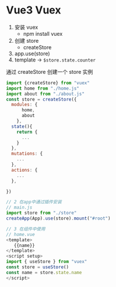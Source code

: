 # Vue3 Vuex

1. 安装 vuex
   - npm install vuex
2. 创建 store
   - createStore
3. app.use(store)
4. template -> `$store.state.counter`

通过 createStore 创建一个 store 实例

```js
import {createStore} from "vuex"
import home from "./home.js"
import about from "./about.js"
const store = createStore({
  modules: {
      home,
      about
    },
  state(){
    return {
      ...
    }
  },
  mutations: {
    ...
  },
  actions: {
    ...
  },

})

// 2 在app中通过插件安装
// main.js
import store from "./store"
createApp(App).use(store).mount("#root")

// 3 在组件中使用
// home.vue
<template>
   {{name}}
</template>
<script setup>
import { useStore } from "vuex"
const store = useStore()
const name = store.state.name
</script>
```
